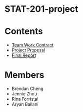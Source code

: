 # STAT-201-project
# Contents
- [Team Work Contract](https://github.com/aryanballani/STAT201_group20/blob/main/TeamWorkContract.md)
- [Project Proposal](https://github.com/aryanballani/STAT201_group20/blob/main/ProjectProposal.ipynb)
- [Final Report](https://github.com/aryanballani/STAT201_group20/blob/main/FinalReport.ipynb)
# Members
- Brendan Cheng
- Jennie Zhou
- Rina Forristal
- Aryan Ballani
